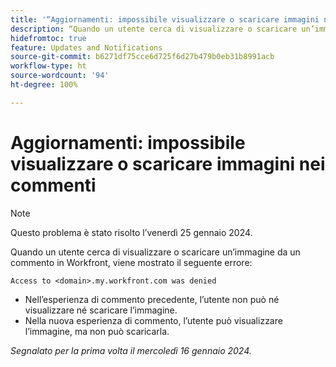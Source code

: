 ```yaml
---
title: '“Aggiornamenti: impossibile visualizzare o scaricare immagini nei commenti”'
description: “Quando un utente cerca di visualizzare o scaricare un’immagine da un commento in Workfront, viene mostrato un messaggio di errore.”
hidefromtoc: true
feature: Updates and Notifications
source-git-commit: b6271df75cce6d725f6d27b479b0eb31b8991acb
workflow-type: ht
source-wordcount: '94'
ht-degree: 100%

---
```



# Aggiornamenti: impossibile visualizzare o scaricare immagini nei commenti

>[!NOTE]
>
>Questo problema è stato risolto l’venerdì 25 gennaio 2024.

Quando un utente cerca di visualizzare o scaricare un’immagine da un commento in Workfront, viene mostrato il seguente errore:

`Access to <domain>.my.workfront.com was denied`

* Nell’esperienza di commento precedente, l’utente non può né visualizzare né scaricare l’immagine.
* Nella nuova esperienza di commento, l’utente può visualizzare l’immagine, ma non può scaricarla.

_Segnalato per la prima volta il mercoledì 16 gennaio 2024._

